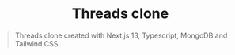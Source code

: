 <h1 align="center">Threads clone</h1>

> Threads clone created with Next.js 13, Typescript, MongoDB and Tailwind CSS.
